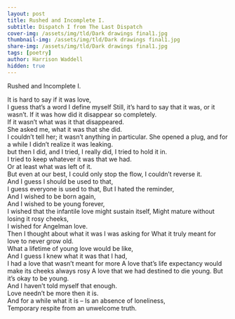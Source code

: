 ```yaml
---
layout: post
title: Rushed and Incomplete I.  
subtitle: Dispatch I from The Last Dispatch
cover-img: /assets/img/tld/Dark drawings final1.jpg
thumbnail-img: /assets/img/tld/Dark drawings final1.jpg
share-img: /assets/img/tld/Dark drawings final1.jpg
tags: [poetry]
author: Harrison Waddell
hidden: true
---
```


Rushed and Incomplete I.  

It is hard to say if it was love,  
I guess that’s a word I define myself 
Still, it’s hard to say that it was, or it wasn’t. 
If it was how did it disappear so completely.  
If it wasn’t what was it that disappeared.  
She asked me, what it was that she did.  
I couldn’t tell her; it wasn’t anything in particular. 
She opened a plug, and for a while I didn’t realize it was leaking.  
but then I did, and I tried, I really did, I tried to hold it in.  
I tried to keep whatever it was that we had.  
Or at least what was left of it.  
But even at our best, I could only stop the flow, I couldn’t reverse it.  
And I guess I should be used to that,  
I guess everyone is used to that, 
But I hated the reminder,  
And I wished to be born again,  
And I wished to be young forever,  
I wished that the infantile love might sustain itself, 
Might mature without losing it rosy cheeks,  
I wished for Angelman love.  
Then I thought about what it was I was asking for 
What it truly meant for love to never grow old.  
What a lifetime of young love would be like,  
And I guess I knew what it was that I had,  
I had a love that wasn’t meant for more 
A love that’s life expectancy would make its cheeks always rosy 
A love that we had destined to die young. 
But it’s okay to be young.  
And I haven’t told myself that enough.  
Love needn’t be more then it is.  
And for a while what it is – 
Is an absence of loneliness,  
Temporary respite from an unwelcome truth. 
